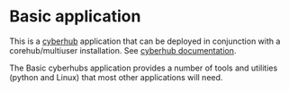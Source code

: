 # Basic application

This is a [cyberhub](https://github.com/cyberlaboratories/cyberhubs)
application that can be deployed in conjunction with a
corehub/multiuser installation. See [cyberhub
documentation](https://github.com/cyberlaboratories/cyberhubs/blob/master/README.md).

The Basic cyberhubs application provides a number of tools and
utilities (python and Linux) that most other applications will need.